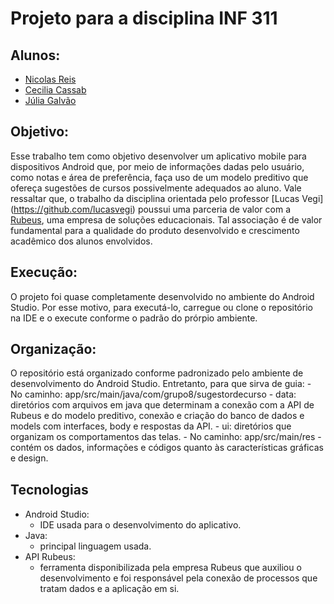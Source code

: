 
# Projeto para a disciplina INF 311

## Alunos:
- [Nicolas Reis](https://github.com/nicolasreisdev)
- [Cecilia Cassab](https://github.com/cecicassab)
- [Júlia Galvão](https://github.com/jucalia)
## Objetivo:
  Esse trabalho tem como objetivo desenvolver um aplicativo mobile para dispositivos Android que, por meio de informações dadas pelo usuário, como notas e área de preferência, faça uso de um modelo preditivo que ofereça sugestões de cursos possivelmente adequados ao aluno.
  Vale ressaltar que, o trabalho da disciplina orientada pelo professor [Lucas Vegi] (https://github.com/lucasvegi) poussui uma parceria de valor com a [Rubeus](https://rubeus.com.br/), uma empresa de soluções educacionais. Tal associação é de valor fundamental para a qualidade do produto desenvolvido e crescimento acadêmico dos alunos envolvidos.
## Execução:
  O projeto foi quase completamente desenvolvido no ambiente do Android Studio. Por esse motivo, para executá-lo, carregue ou clone o repositório na IDE e o execute conforme o padrão do prórpio ambiente.
## Organização:
  O repositório está organizado conforme padronizado pelo ambiente de desenvolvimento do Android Studio. Entretanto, para que sirva de guia:
    - No caminho: app/src/main/java/com/grupo8/sugestordecurso
      - data: diretórios com arquivos em java que determinam a conexão com a API de Rubeus e do modelo preditivo, conexão e criação do banco de dados e models com interfaces, body e respostas da API.
      - ui: diretórios que organizam os comportamentos das telas.
    - No caminho: app/src/main/res
      - contém os dados, informações e códigos quanto às características gráficas e design.
## Tecnologias
- Android Studio: <img src="https://cdn.jsdelivr.net/npm/simple-icons@v9/icons/android.svg" width="25" height="15"/>
  - IDE usada para o desenvolvimento do aplicativo.
- Java:
  - principal linguagem usada.
- API Rubeus:
  - ferramenta disponibilizada pela empresa Rubeus que auxiliou o desenvolvimento e foi responsável pela conexão de processos que tratam dados e a aplicação em si.
